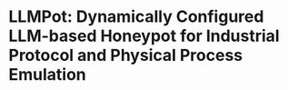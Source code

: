 # LLMPot: Dynamically Configured LLM-based Honeypot for Industrial Protocol and Physical Process Emulation